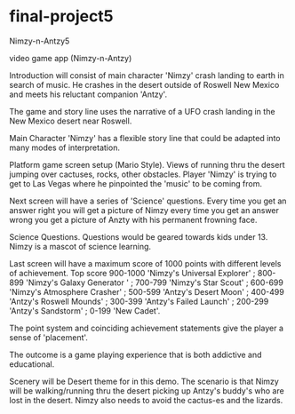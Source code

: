 # final-project5
Nimzy-n-Antzy5

video game app (Nimzy-n-Antzy)

Introduction will consist of main character 'Nimzy' crash landing to earth in search of music. He crashes in the desert outside of Roswell New Mexico and meets his reluctant companion 'Antzy'.

The game and story line uses the narrative of a UFO crash landing in the New Mexico desert near Roswell.

Main Character 'Nimzy' has a flexible story line that could be adapted into many modes of interpretation.

Platform game screen setup (Mario Style). Views of running thru the desert jumping over cactuses, rocks, other obstacles. Player 'Nimzy' is trying to get to Las Vegas where he pinpointed the 'music' to be coming from.

Next screen will have a series of 'Science' questions. Every time you get an answer right you will get a picture of Nimzy every time you get an answer wrong you get a picture of Anzty with his permanent frowning face.

Science Questions. Questions would be geared towards kids under 13. Nimzy is a mascot of science learning.

Last screen will have a maximum score of 1000 points with different levels of achievement. Top score 900-1000 'Nimzy's Universal Explorer' ; 800-899 'Nimzy's Galaxy Generator ' ; 700-799 'Nimzy's Star Scout' ; 600-699 'Nimzy's Atmosphere Crasher' ; 500-599 'Antzy's Desert Moon' ; 400-499 'Antzy's Roswell Mounds' ; 300-399 'Antzy's Failed Launch' ; 200-299 'Antzy's Sandstorm' ; 0-199 'New Cadet'.

The point system and coinciding achievement statements give the player a sense of 'placement'.

The outcome is a game playing experience that is both addictive and educational.

 Scenery will be Desert theme for in this demo.
The scenario is that Nimzy will be walking/running thru the desert picking up Antzy's buddy's who are lost in the desert. Nimzy also needs to avoid the cactus-es and the lizards.